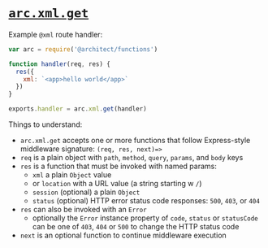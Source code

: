 # <a id=arc.xml.get href=#arc.xml.get>`arc.xml.get`</a>

Example `@xml` route handler:

```javascript
var arc = require('@architect/functions')

function handler(req, res) {
  res({
    xml: `<app>hello world</app>`
  })
}

exports.handler = arc.xml.get(handler)
```

Things to understand:

- `arc.xml.get` accepts one or more functions that follow Express-style middleware signature: `(req, res, next)=>`
- `req` is a plain object with `path`, `method`, `query`, `params`, and `body` keys
- `res` is a function that must be invoked with named params: 
  - `xml` a plain `Object` value
  - or `location` with a URL value (a string starting w `/`)
  - `session` (optional) a plain `Object`
  - `status` (optional) HTTP error status code responses: `500`, `403`, or `404`
- `res` can also be invoked with an `Error`
  - optionally the `Error` instance property of `code`, `status` or `statusCode` can be one of `403`, `404` or `500` to change the HTTP status code
- `next` is an optional function to continue middleware execution
